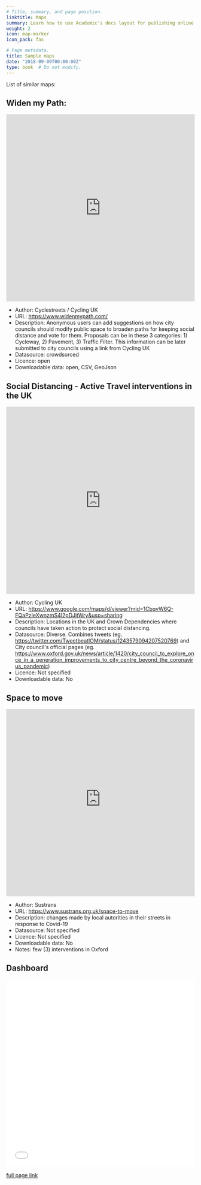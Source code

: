 ```yaml
---
# Title, summary, and page position.
linktitle: Maps
summary: Learn how to use Academic's docs layout for publishing online courses, software documentation, and tutorials.
weight: 2
icon: map-marker
icon_pack: fas

# Page metadata.
title: Sample maps
date: "2018-09-09T00:00:00Z"
type: book  # Do not modify.
---
```


List of similar maps:

## Widen my Path:

<div class="featured-image-wrapper"> 
<div style="position: relative">
<embed src="https://www.widenmypath.com/" style="width:100%;height:500px">
</div></div>


* Author: Cyclestreets / Cycling UK
* URL: https://www.widenmypath.com/
* Description: Anonymous users can add suggestions on how city councils should modify public space to broaden paths for keeping social distance and vote for them. Proposals can be in these 3 categories: 1) Cycleway, 2) Pavement, 3) Traffic Filter. This information can be later submitted to city councils using a link from Cycling UK
* Datasource: crowdsorced
* Licence: open
* Downloadable data: open, CSV, GeoJson

## Social Distancing - Active Travel interventions in the UK

<div class="featured-image-wrapper"> 
<div style="position: relative">
<embed src="https://www.google.com/maps/d/embed?mid=1CbqvW6Q-FQaPzIeXwnzmS4l2pDJjtWry" style="width:100%;height:500px">
</div></div>


* Author: Cycling UK
* URL: https://www.google.com/maps/d/viewer?mid=1CbqvW6Q-FQaPzIeXwnzmS4l2pDJjtWry&usp=sharing 
* Description: Locations in the UK and Crown Dependencies where councils have taken action to protect social distancing.
* Datasource: Diverse. Combines tweets (eg. https://twitter.com/TweetbeatIOM/status/1243579094207520769) and City council's official pages (eg. https://www.oxford.gov.uk/news/article/1420/city_council_to_explore_once_in_a_generation_improvements_to_city_centre_beyond_the_coronavirus_pandemic) 
* Licence: Not specified
* Downloadable data: No

## Space to move

<div class="featured-image-wrapper"> 
<div style="position: relative">
<embed src="https://sustrans-uk.maps.arcgis.com/apps/Styler/index.html?appid=97f27220279d48c3a4bc44e5aecdde3d" style="width:100%;height:500px">
</div></div>


* Author: Sustrans
* URL: https://www.sustrans.org.uk/space-to-move 
* Description: changes made by local autorities in their streets in response to Covid-19
* Datasource: Not specified
* Licence: Not specified
* Downloadable data: No
* Notes: few (3) interventions in Oxford


## Dashboard

<div class="featured-image-wrapper"> 
<div style="position: relative">
<embed src="/media/html_widgets/dashboard.html" style="width:100%;height:500px">
</div></div>

[full page link](/media/html_widgets/dashboard.html)